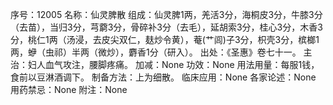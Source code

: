 序号：12005
名称：仙灵脾散
组成：仙灵脾1两，羌活3分，海桐皮3分，牛膝3分（去苗），当归3分，芎藭3分，骨碎补3分（去毛），延胡索3分，桂心3分，木香3分，桃仁1两（汤浸，去皮尖双仁，麸炒令黄），菴(艹闾)子3分，枳壳3分，槟榔1两，蛜（虫祁）半两（微炒），麝香1分（研入）。
出处：《圣惠》卷七十一。
主治：妇人血气攻注，腰脚疼痛。
加减：None
功效：None
用法用量：每服1钱，食前以豆淋酒调下。
制备方法：上为细散。
临床应用：None
各家论述：None
用药禁忌：None
附注：None
